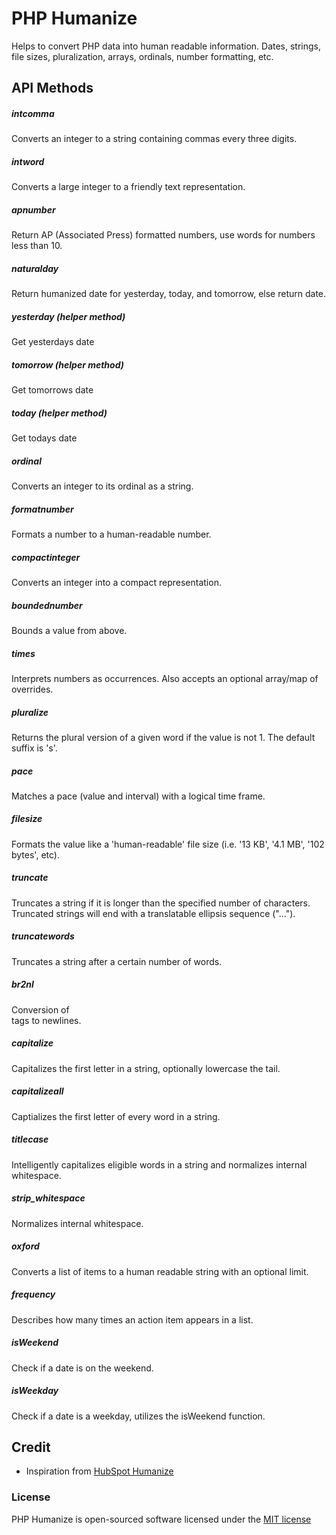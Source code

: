 # PHP Humanize

Helps to convert PHP data into human readable information. Dates, strings, file sizes, pluralization, arrays, ordinals, number formatting, etc.

## API Methods

##### intcomma

Converts an integer to a string containing commas every three digits.

##### intword

Converts a large integer to a friendly text representation.

##### apnumber

Return AP (Associated Press) formatted numbers, use words for numbers less than 10.

##### naturalday

Return humanized date for yesterday, today, and tomorrow, else return date.

##### yesterday (helper method)

Get yesterdays date

##### tomorrow (helper method)

Get tomorrows date

##### today (helper method)

Get todays date

##### ordinal

Converts an integer to its ordinal as a string.

##### formatnumber

Formats a number to a human-readable number.

##### compactinteger

Converts an integer into a compact representation.

##### boundednumber

Bounds a value from above.

##### times

Interprets numbers as occurrences. Also accepts an optional array/map of overrides.

##### pluralize

Returns the plural version of a given word if the value is not 1. The default suffix is 's'.

##### pace

Matches a pace (value and interval) with a logical time frame.

##### filesize

Formats the value like a 'human-readable' file size (i.e. '13 KB', '4.1 MB', '102 bytes', etc).

##### truncate

Truncates a string if it is longer than the specified number of characters. Truncated strings will end with a translatable ellipsis sequence ("…").

##### truncatewords

Truncates a string after a certain number of words.

##### br2nl

Conversion of <br/> tags to newlines.

##### capitalize

Capitalizes the first letter in a string, optionally lowercase the tail.

##### capitalizeall

Captializes the first letter of every word in a string.

##### titlecase

Intelligently capitalizes eligible words in a string and normalizes internal whitespace.

##### strip_whitespace

Normalizes internal whitespace.

##### oxford

Converts a list of items to a human readable string with an optional limit.

##### frequency

Describes how many times an action item appears in a list.

##### isWeekend

Check if a date is on the weekend.

##### isWeekday

Check if a date is a weekday, utilizes the isWeekend function.

## Credit

* Inspiration from [HubSpot Humanize](https://github.com/HubSpot/humanize)

### License

PHP Humanize is open-sourced software licensed under the [MIT license](http://opensource.org/licenses/MIT)